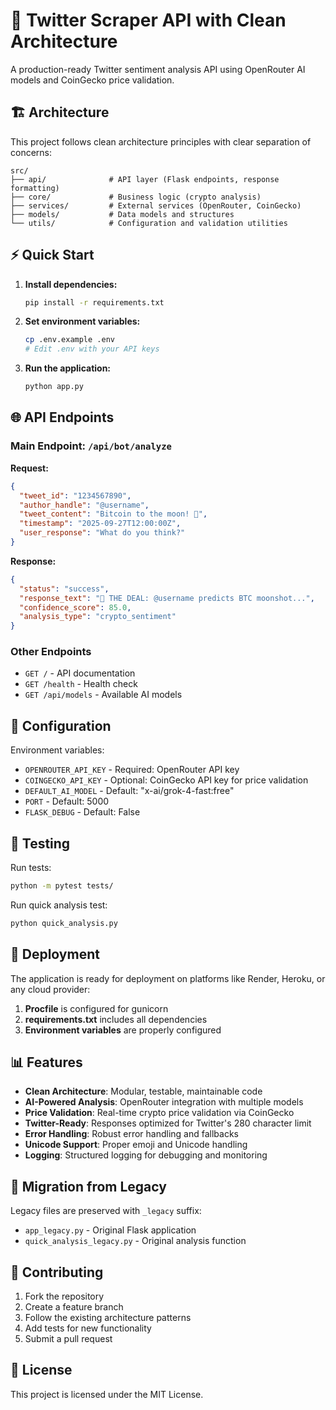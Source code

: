 # 🚀 Twitter Scraper API with Clean Architecture

A production-ready Twitter sentiment analysis API using OpenRouter AI models and CoinGecko price validation.

## 🏗️ Architecture

This project follows clean architecture principles with clear separation of concerns:

```
src/
├── api/              # API layer (Flask endpoints, response formatting)
├── core/             # Business logic (crypto analysis)
├── services/         # External services (OpenRouter, CoinGecko)
├── models/           # Data models and structures
└── utils/            # Configuration and validation utilities
```

## ⚡ Quick Start

1. **Install dependencies:**
   ```bash
   pip install -r requirements.txt
   ```

2. **Set environment variables:**
   ```bash
   cp .env.example .env
   # Edit .env with your API keys
   ```

3. **Run the application:**
   ```bash
   python app.py
   ```

## 🌐 API Endpoints

### Main Endpoint: `/api/bot/analyze`

**Request:**
```json
{
  "tweet_id": "1234567890",
  "author_handle": "@username",
  "tweet_content": "Bitcoin to the moon! 🚀",
  "timestamp": "2025-09-27T12:00:00Z",
  "user_response": "What do you think?"
}
```

**Response:**
```json
{
  "status": "success",
  "response_text": "🎯 THE DEAL: @username predicts BTC moonshot...",
  "confidence_score": 85.0,
  "analysis_type": "crypto_sentiment"
}
```

### Other Endpoints

- `GET /` - API documentation
- `GET /health` - Health check
- `GET /api/models` - Available AI models

## 🔧 Configuration

Environment variables:

- `OPENROUTER_API_KEY` - Required: OpenRouter API key
- `COINGECKO_API_KEY` - Optional: CoinGecko API key for price validation
- `DEFAULT_AI_MODEL` - Default: "x-ai/grok-4-fast:free"
- `PORT` - Default: 5000
- `FLASK_DEBUG` - Default: False

## 🧪 Testing

Run tests:
```bash
python -m pytest tests/
```

Run quick analysis test:
```bash
python quick_analysis.py
```

## 🚀 Deployment

The application is ready for deployment on platforms like Render, Heroku, or any cloud provider:

1. **Procfile** is configured for gunicorn
2. **requirements.txt** includes all dependencies
3. **Environment variables** are properly configured

## 📊 Features

- **Clean Architecture**: Modular, testable, maintainable code
- **AI-Powered Analysis**: OpenRouter integration with multiple models
- **Price Validation**: Real-time crypto price validation via CoinGecko
- **Twitter-Ready**: Responses optimized for Twitter's 280 character limit
- **Error Handling**: Robust error handling and fallbacks
- **Unicode Support**: Proper emoji and Unicode handling
- **Logging**: Structured logging for debugging and monitoring

## 🔄 Migration from Legacy

Legacy files are preserved with `_legacy` suffix:
- `app_legacy.py` - Original Flask application
- `quick_analysis_legacy.py` - Original analysis function

## 🤝 Contributing

1. Fork the repository
2. Create a feature branch
3. Follow the existing architecture patterns
4. Add tests for new functionality
5. Submit a pull request

## 📝 License

This project is licensed under the MIT License.
